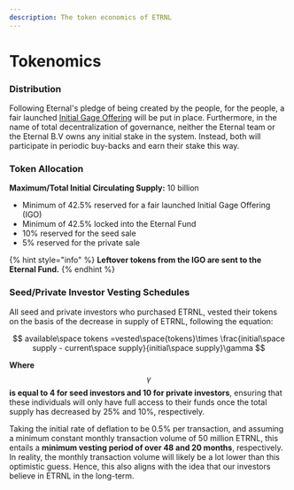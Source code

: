 ```yaml
---
description: The token economics of ETRNL
---
```


# Tokenomics

### Distribution&#x20;

Following Eternal's pledge of being created by the people, for the people, a fair launched [Initial Gage Offering](../../products-services/gages/initial-gage-offering.md) will be put in place. Furthermore, in the name of total decentralization of governance, neither the Eternal team or the Eternal B.V owns any initial stake in the system. Instead, both will participate in periodic buy-backs and earn their stake this way.

### Token Allocation

**Maximum/Total Initial Circulating Supply:** 10 billion

* Minimum of 42.5% reserved for a fair launched Initial Gage Offering (IGO)
* Minimum of 42.5% locked into the Eternal Fund
* 10% reserved for the seed sale
* 5% reserved for the private sale

{% hint style="info" %}
**Leftover tokens from the IGO are sent to the Eternal Fund.**
{% endhint %}

### Seed/Private Investor Vesting Schedules

All seed and private investors who purchased ETRNL, vested their tokens on the basis of the decrease in supply of ETRNL, following the equation:

$$
available\space tokens =vested\space{tokens}\times \frac{initial\space supply - current\space  supply}{initial\space supply}\gamma
$$

**Where** $$\gamma$$ **is equal to 4 for seed investors and 10 for private investors**, ensuring that these individuals  will only have full access to their funds once the total supply has decreased by 25% and 10%, respectively.

Taking the initial rate of deflation to be 0.5% per transaction, and assuming a minimum constant monthly transaction volume of 50 million ETRNL, this entails a **minimum vesting period of over 48 and 20 months**, respectively. In reality, the monthly transaction volume will likely be a lot lower than this optimistic guess. Hence, this also aligns with the idea that our investors believe in ETRNL in the long-term.
